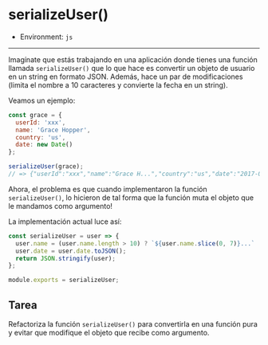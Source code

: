 # serializeUser()

* Environment: `js`

***

Imagínate que estás trabajando en una aplicación donde tienes una función
llamada `serializeUser()` que lo que hace es convertir un objeto de usuario en
un string en formato JSON. Además, hace un par de modificaciones (limita el
nombre a 10 caracteres y convierte la fecha en un string).

Veamos un ejemplo:

```js
const grace = {
  userId: 'xxx',
  name: 'Grace Hopper',
  country: 'us',
  date: new Date()
};

serializeUser(grace);
// => {"userId":"xxx","name":"Grace H...","country":"us","date":"2017-09-07T21:42:09.152Z"}
```

Ahora, el problema es que cuando implementaron la función `serializeUser()`, lo
hicieron de tal forma que la función muta el objeto que le mandamos como
argumento!

La implementación actual luce así:

```js
const serializeUser = user => {
  user.name = (user.name.length > 10) ? `${user.name.slice(0, 7)}...` : user.name;
  user.date = user.date.toJSON();
  return JSON.stringify(user);
};

module.exports = serializeUser;
```

## Tarea

Refactoriza la función `serializeUser()` para convertirla en una función pura y
evitar que modifique el objeto que recibe como argumento.
